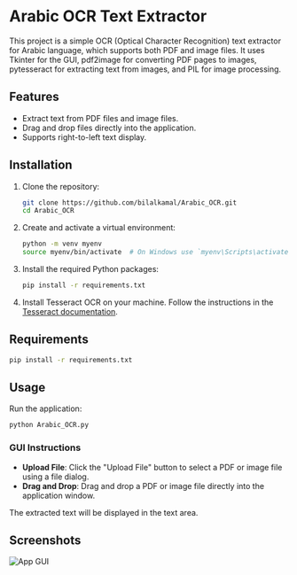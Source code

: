 
# Arabic OCR Text Extractor

This project is a simple OCR (Optical Character Recognition) text extractor for Arabic language, which supports both PDF and image files. It uses Tkinter for the GUI, pdf2image for converting PDF pages to images, pytesseract for extracting text from images, and PIL for image processing.

## Features

- Extract text from PDF files and image files.
- Drag and drop files directly into the application.
- Supports right-to-left text display.

## Installation

1. Clone the repository:
   ```sh
   git clone https://github.com/bilalkamal/Arabic_OCR.git
   cd Arabic_OCR
   ```

2. Create and activate a virtual environment:
   ```sh
   python -m venv myenv
   source myenv/bin/activate  # On Windows use `myenv\Scripts\activate`
   ```

3. Install the required Python packages:
   ```sh
   pip install -r requirements.txt
   ```

4. Install Tesseract OCR on your machine. Follow the instructions in the [Tesseract documentation](https://github.com/tesseract-ocr/tesseract).

## Requirements
```sh
pip install -r requirements.txt
```

## Usage

Run the application:
```sh
python Arabic_OCR.py
```

### GUI Instructions

- **Upload File**: Click the "Upload File" button to select a PDF or image file using a file dialog.
- **Drag and Drop**: Drag and drop a PDF or image file directly into the application window.

The extracted text will be displayed in the text area.

## Screenshots
![App GUI](screenshots/app_gui.png)